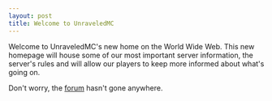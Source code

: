 ```yaml
---
layout: post
title: Welcome to UnraveledMC
---
```


Welcome to UnraveledMC's new home on the World Wide Web. This new homepage will house some of our most important server information, the server's rules and will allow our players to keep more informed about what's going on. 

Don't worry, the [forum](https://forum.unraveledmc.com) hasn't gone anywhere. 
